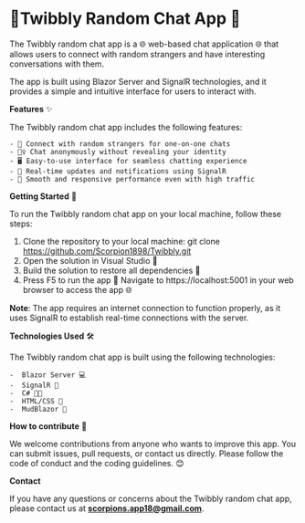 # 🤖**Twibbly Random Chat App** 🤖

The Twibbly random chat app is a 🌐 web-based chat application 🌐 that allows users to connect with random strangers and have interesting conversations with them.

The app is built using Blazor Server and SignalR technologies, and it provides a simple and intuitive interface for users to interact with.

**Features** ✨

The Twibbly random chat app includes the following features:

	- 🤝 Connect with random strangers for one-on-one chats
	- 🕵️‍♀️ Chat anonymously without revealing your identity
	- 🖥️ Easy-to-use interface for seamless chatting experience
	- 🚀 Real-time updates and notifications using SignalR
	- 💪 Smooth and responsive performance even with high traffic

**Getting Started** 🚀

To run the Twibbly random chat app on your local machine, follow these steps:

1. Clone the repository to your local machine: git clone https://github.com/Scorpion1898/Twibbly.git
2. Open the solution in Visual Studio 🚀
3. Build the solution to restore all dependencies 🔨
4. Press F5 to run the app 🚀
Navigate to https://localhost:5001 in your web browser to access the app 🌐

**Note**: 
The app requires an internet connection to function properly, as it uses SignalR to establish real-time connections with the server.

**Technologies Used** 🛠️

The Twibbly random chat app is built using the following technologies:

	-  Blazor Server 💻
	-  SignalR 📡
	-  C# 🐱‍💻
	-  HTML/CSS 🎨
	-  MudBlazor 🥾

**How to contribute** 💪

We welcome contributions from anyone who wants to improve this app. You can submit issues, pull requests, or contact us directly. Please follow the code of conduct and the coding guidelines. 😊

**Contact**

If you have any questions or concerns about the Twibbly random chat app, please contact us at **scorpions.app18@gmail.com**.
